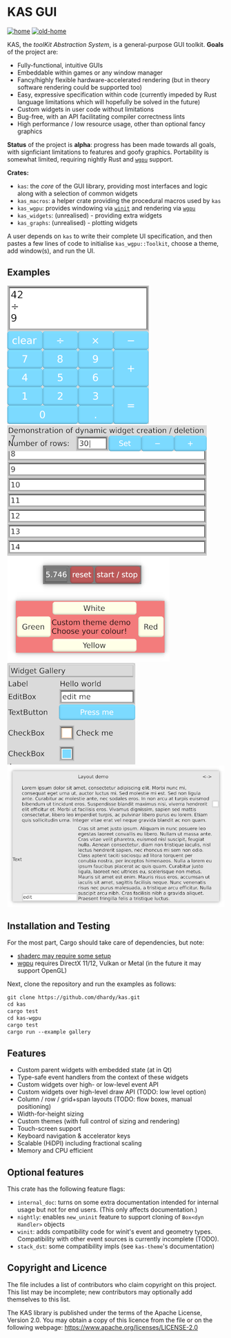 KAS GUI
==========

[![home](https://img.shields.io/badge/GitHub-home-blue)](https://github.com/dhardy/kas)
[![old-home](https://img.shields.io/badge/GitLab-old--home-blueviolet)](https://gitlab.com/dhardy/kas)

KAS, the *toolKit Abstraction System*, is a general-purpose GUI toolkit.
**Goals** of the project are:

-   Fully-functional, intuitive GUIs
-   Embeddable within games or any window manager
-   Fancy/highly flexible hardware-accelerated rendering
    (but in theory software rendering could be supported too)
-   Easy, expressive specification within code (currently impeded by
    Rust language limitations which will hopefully be solved in the future)
-   Custom widgets in user code without limitations
-   Bug-free, with an API facilitating compiler correctness lints
-   High performance / low resource usage, other than optional fancy graphics

**Status** of the project is **alpha**: progress has been made towards all
goals, with signficiant limitations to features and goofy graphics.
Portability is somewhat limited, requiring nightly Rust and [`wgpu`] support.

**Crates:**

-   `kas`: the *core* of the GUI library, providing most interfaces and logic
    along with a selection of common widgets
-   `kas_macros`: a helper crate providing the procedural macros used by `kas`
-   `kas_wgpu`: provides windowing via [`winit`] and rendering via [`wgpu`]
-   `kas_widgets`: (unrealised) - providing extra widgets
-   `kas_graphs`: (unrealised) - plotting widgets

A user depends on `kas` to write their complete UI specification, and then
pastes a few lines of code to initialise `kas_wgpu::Toolkit`, choose a theme,
add window(s), and run the UI.

[`winit`]: https://github.com/rust-windowing/winit/
[`wgpu`]: https://github.com/gfx-rs/wgpu-rs


Examples
---------

![Calculator](screenshots/calculator.png) ![Dynamic](screenshots/dynamic.png)
![Stopwatch and Custom-Theme](screenshots/stopwatch-and-theme.png) ![Gallery](screenshots/gallery.png)
![Layout](screenshots/layout.png)


Installation and Testing
------------------------

For the most part, Cargo should take care of dependencies, but note:

-   [shaderc may require some setup](https://github.com/google/shaderc-rs#setup)
-   [wgpu](https://github.com/gfx-rs/wgpu-rs) requires DirectX 11/12, Vulkan or
    Metal (in the future it may support OpenGL)

Next, clone the repository and run the examples as follows:

```
git clone https://github.com/dhardy/kas.git
cd kas
cargo test
cd kas-wgpu
cargo test
cargo run --example gallery
```


Features
----------

-   Custom parent widgets with embedded state (at in Qt)
-   Type-safe event handlers from the context of these widgets
-   Custom widgets over high- or low-level event API
-   Custom widgets over high-level draw API (TODO: low level option)
-   Column / row / grid+span layouts (TODO: flow boxes, manual positioning)
-   Width-for-height sizing
-   Custom themes (with full control of sizing and rendering)
-   Touch-screen support
-   Keyboard navigation & accelerator keys
-   Scalable (HiDPI) including fractional scaling
-   Memory and CPU efficient


Optional features
-------

This crate has the following feature flags:

-   `internal_doc`: turns on some extra documentation intended for internal
    usage but not for end users. (This only affects documentation.)
-   `nightly`: enables `new_uninit` feature to support cloning of
    `Box<dyn Handler>` objects
-   `winit`: adds compatibility code for winit's event and geometry types.
    Compatibility with other event sources is currently incomplete (TODO).
-   `stack_dst`: some compatibility impls (see `kas-theme`'s documentation)


Copyright and Licence
-------

The <COPYRIGHT> file includes a list of contributors who claim copyright on this
project. This list may be incomplete; new contributors may optionally add
themselves to this list.

The KAS library is published under the terms of the Apache License, Version 2.0.
You may obtain a copy of this licence from the <LICENSE-APACHE> file or on
the following webpage: <https://www.apache.org/licenses/LICENSE-2.0>
